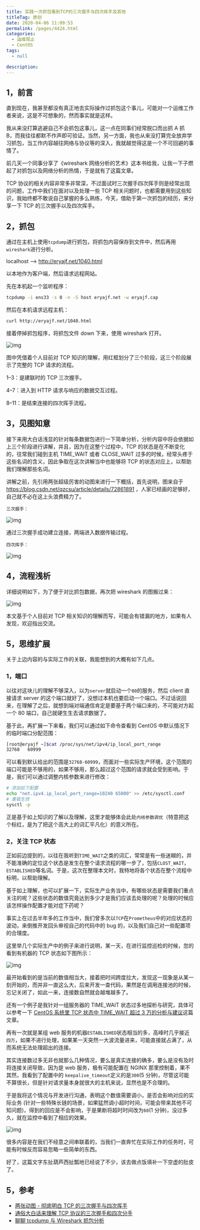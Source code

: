 ```yaml
---
title: 实践一次抓包看到TCP的三次握手与四次挥手及其他
titleTag: 原创
date: 2020-04-06 11:09:53
permalink: /pages/4424.html
categories: 
  - 运维观止
  - CentOS
tags: 
  - null

description: 
---
```


## 1，前言



直到现在，我甚至都没有真正地去实际操作过抓包这个事儿，可能对一个运维工作者来说，这是不可想象的，然而事实就是这样。



我从来没打算逃避自己不会抓包这事儿，这一点在同事们经常脱口而出抓 A 抓 B，而我往往都默不作声即可验证。当然，另一方面，我也从来没打算完全放弃学习抓包，当工作内容越往网络与协议等的深入，我就越觉得这是一个不可回避的事情了。



前几天一个同事分享了《wireshark 网络分析的艺术》这本书给我，让我一下子燃起了对抓包以及网络分析的热情，于是就有了这篇文章。



TCP 协议的相关内容非常多非常深，不过面试时三次握手四次挥手则是经常出现的问题，工作中我们在面对以及处理一些 TCP 相关问题时，也都需要用到这些知识，我始终都不敢说自己掌握的多么熟练，今天，借助于第一次抓包的经历，来分享一下 TCP 的三次握手以及四次挥手。



## 2，抓包



通过在主机上使用`tcpdump`进行抓包，将抓包内容保存到文件中，然后再用`wireshark`进行分析。



localhost —-> http://eryajf.net/1040.html



以本地作为客户端，然后请求远程网站。



先在本机起一个监听程序：



```sh
tcpdump -i ens33 -s 0 -n -S host eryajf.net -w eryajf.cap
```



然后在本机请求远程主机：



```sh
curl http://eryajf.net/1040.html
```



接着停掉抓包程序，将抓包文件 down 下来，使用 wireshark 打开。





![img](http://t.eryajf.net/imgs/2021/09/3bbc6d887b1652a6.jpg)





图中凭借着个人目前对 TCP 知识的理解，用红框划分了三个阶段，这三个阶段展示了完整的 TCP 请求的流程。



1–3：是建联时的 TCP 三次握手。

4–7：进入到 HTTP 请求与响应的数据交互过程。

8–11：是结束连接的四次挥手流程。



## 3，见图知意



接下来用大白话浅显的针对每条数据包进行一下简单分析，分析内容中将会依据如上三个阶段进行讲解，并且，因为在这整个过程中，TCP 的状态是在不断变化的，往常我们碰到主机 TIME_WAIT 或者 CLOSE_WAIT 过多的时候，经常头疼于这些名词的含义，因此争取在这次讲解当中也能够将 TCP 的状态对应上，以帮助我们理解那些名词。



讲解之前，先引用两张超级厉害的动图来进行一下概括，首先说明，图来自于 https://blog.csdn.net/qzcsu/article/details/72861891 ，人家已经画的足够好，自己就不必在这上头浪费精力了。



`三次握手：`





![img](http://t.eryajf.net/imgs/2021/09/6c9c1864123d4882.gif)





通过三次握手成功建立连接，两端进入数据传输过程。



`四次挥手：`





![img](http://t.eryajf.net/imgs/2021/09/7e19799dc0c1757d.gif)





## 4，流程浅析



详细说明如下，为了便于对比抓包数据，再次把 wireshark 的图搬过来：





![img](http://t.eryajf.net/imgs/2021/09/3bbc6d887b1652a6.jpg)





本文基于个人目前对 TCP 相关知识的理解而写，可能会有错漏的地方，如果有人发现，欢迎指出交流。



## 5，思维扩展



关于上边内容的与实际工作的关联，我能想到的大概有如下几点。



### 1，端口



以往对这块儿的理解不够深入，以为`server`就启动一个`80`的服务，然后 client 直接请求 server 的这个端口就好了，没想过本机也要启动一个端口。不过话说回来，在理解了之后，就想到端对端通信肯定是要基于两个端口来的，不可能对方起一个 80 端口，自己就硬生生去请求数据了。



基于此，再扩展一下来看，我们可以通过如下命令查看到 CentOS 中默认情况下的临时端口分配范围：



```sh
[root@eryajf ~]$cat /proc/sys/net/ipv4/ip_local_port_range
32768   60999
```



可以看到默认给出的范围是`32768-60999`，而面对一些实际生产环境，这个范围的端口可能是不够用的，如果不够用，那么超过这个范围的请求就会受到影响。于是，我们可以通过调整内核参数来进行修改：



```sh
# 添加如下配置
echo "net.ipv4.ip_local_port_range=10240 65000" >> /etc/sysctl.conf
# 重载生效
sysctl -p
```



正是基于如上知识的了解以及理解，这里才能够体会此处`内核参数调优`（特意把这个标红，是为了把这个高大上的词汇平凡化）的意义所在。



### 2，关注 TCP 状态



正如前边提到的，以往在我听到`TIME_WAIT`之类的词汇，常常是有一些迷糊的，并不能准确的定位这个状态是发生在整个请求流程的哪一步了，包括`CLOST_WAIT`，`ESTABLISHED`等名词。于是，这次在整理本文时，我特地将各个状态在整个流程中标明，以帮助理解。



基于如上理解，也可以扩展一下，实际生产业务当中，有哪些状态是需要我们重点关注的呢？这些状态的数值究竟达到多少才是我们应该去处理的呢？处理的时候应该怎样操作配置才能对症下药呢？



事实上在过去半年多的工作当中，我们曾多次以`TCP`在`Prometheus`中的对应状态的波动，来倒推开发回头审视自己的代码中的 bug 的，以及我们自己对一些配置项的合理度。



这里举几个实际生产中的例子来进行说明，某一天，在进行监控巡检的时候，忽的看到有机器的 TCP 状态如下图所示：





![img](http://t.eryajf.net/imgs/2021/09/9029482a07c44b46.jpg)





最开始看到的是当前的数值相当大，接着把时间跨度拉大，发现这一现象是从某一刻开始的，而并非一直这么大，后来开发一查代码，果然是在调用连接池的时候，忘记关闭了，如此一来，连接数自然就会越堆越多了。



还有一个例子是我针对一组服务器的 TIME_WAIT 状态过多地探析与研究，具体可以参考一下 [CentOS 系统里 TCP 状态中 TIME_WAIT 超过 3 万的分析与建议](https://wiki.eryajf.net/pages/4147.html)这篇文章。



再有一次就是某组 web 服务的机器`ESTABLISHED`状态相当的多，高峰时几乎接近`四万`，如果不进行处理，如果某一天突然一大波流量进来，可能直接就占满了，从而系统无法处理超出的连接。



其实连接数过多无非也就那么几种情况，要么是真实连接的确多，要么是没有及时将连接关闭导致，因为是 web 服务，极有可能配置在 NGINX 那里控制着，果不其然，我看到了配置中的 `keepalive_timeout`定义的是`300`(5 分钟)，尽管这可能不算很长，但是针对请求量本身就很大的主机来说，显然也是不合理的。



于是我将这个情况与开发进行沟通，表明这个数值需要调小，是否会影响对应的实际业务 (针对一些特殊长链的场景，如果猛然调小超时时间，可能会带来其他不可知问题)，得到的回应是不会影响，于是果断将超时时间改为`60`(1 分钟)，没过多久，就在监控中看到了相应的效果。





![img](http://t.eryajf.net/imgs/2021/09/ccea7ee13cc35fbd.jpg)





很多内容是在我们不经意之间串联着的，当我们一直奔忙在实际工作的任务时，可能有时候反而容易忽略一些简单的东西。



好了，这篇文字东扯葫芦西扯瓢地已经说了不少，该去做点饭填补一下空虚的肚皮了。



## 5，参考



- [两张动图 - 彻底明白 TCP 的三次握手与四次挥手](https://blog.csdn.net/qzcsu/article/details/72861891)
- [通俗大白话来理解 TCP 协议的三次握手和四次分手](https://github.com/jawil/blog/issues/14)
- [聊聊 tcpdump 与 Wireshark 抓包分析](https://www.jianshu.com/p/a62ed1bb5b20)
